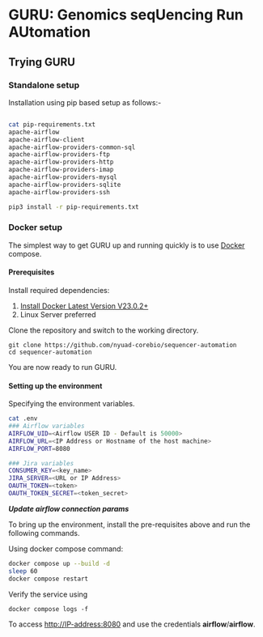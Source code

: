 # GURU: Genomics seqUencing Run AUtomation

## Trying GURU


### Standalone setup

Installation using pip based setup as follows:- 

``` bash

cat pip-requirements.txt
apache-airflow                      
apache-airflow-client               
apache-airflow-providers-common-sql 
apache-airflow-providers-ftp        
apache-airflow-providers-http       
apache-airflow-providers-imap       
apache-airflow-providers-mysql      
apache-airflow-providers-sqlite     
apache-airflow-providers-ssh        
```

``` bash
pip3 install -r pip-requirements.txt
```



### Docker setup 


The simplest way to get GURU up and running quickly is to use
[Docker](https://www.docker.com/) compose. 

#### Prerequisites

Install required dependencies:

1. [Install Docker Latest Version V23.0.2+](https://docs.docker.com/engine/install/)
2. Linux Server preferred



Clone the repository and switch to the working directory.


```
git clone https://github.com/nyuad-corebio/sequencer-automation
cd sequencer-automation
```

You are now ready to run GURU.

#### Setting up the environment

Specifying the environment variables. 

``` bash
cat .env
### Airflow variables
AIRFLOW_UID=<Airflow USER ID - Default is 50000>
AIRFLOW_URL=<IP Address or Hostname of the host machine>
AIRFLOW_PORT=8080

### Jira variables
CONSUMER_KEY=<key_name>
JIRA_SERVER=<URL or IP Address>
OAUTH_TOKEN=<token>
OAUTH_TOKEN_SECRET=<token_secret>
```

***Update airflow connection params***


To bring up the environment, install the pre-requisites above and run the
following commands.


Using docker compose command:
``` bash
docker compose up --build -d
sleep 60
docker compose restart
```

Verify the service using 
```
docker compose logs -f 
```



To access  [http://IP-address:8080](http://IP-address:8080)
and use the credentials **airflow**/**airflow**.


